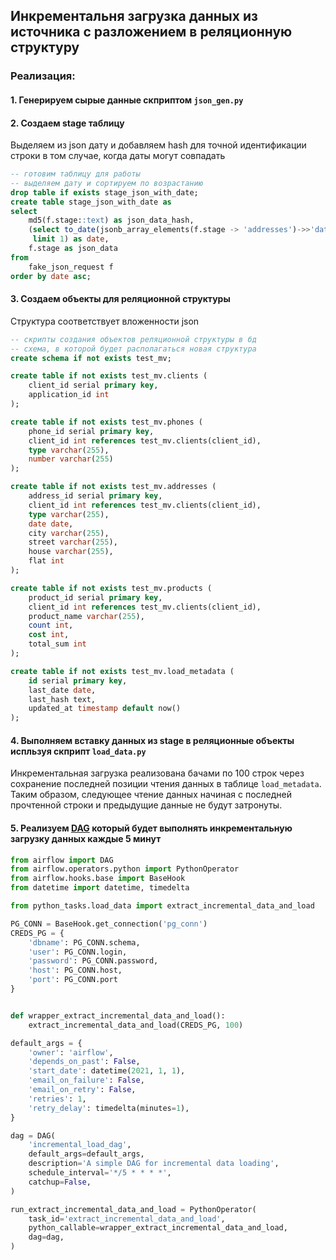 ## Инкрементальня загрузка данных из источника с разложением в реляционную структуру

### Реализация:

#### 1. Генерируем сырые данные скприптом `json_gen.py`
#### 2. Создаем stage таблицу 
Выделяем из json дату и добавляем hash для точной идентификации строки в том случае, когда даты могут совпадать
```sql
-- готовим таблицу для работы
-- выделяем дату и сортируем по возрастанию
drop table if exists stage_json_with_date;
create table stage_json_with_date as
select
    md5(f.stage::text) as json_data_hash,
    (select to_date(jsonb_array_elements(f.stage -> 'addresses')->>'date', 'DD-MM-YYYY')
     limit 1) as date,
    f.stage as json_data
from
    fake_json_request f
order by date asc;
```
#### 3. Создаем объекты для реляционной структуры
Структура соответствует вложенности json 
```sql
-- скрипты создания объектов реляционной структуры в бд
-- схема, в которой будет располагаться новая структура
create schema if not exists test_mv;

create table if not exists test_mv.clients (
    client_id serial primary key,
    application_id int
);

create table if not exists test_mv.phones (
    phone_id serial primary key,
    client_id int references test_mv.clients(client_id),
    type varchar(255),
    number varchar(255)
);

create table if not exists test_mv.addresses (
    address_id serial primary key,
    client_id int references test_mv.clients(client_id),
    type varchar(255),
    date date,
    city varchar(255),
    street varchar(255),
    house varchar(255),
    flat int
);

create table if not exists test_mv.products (
    product_id serial primary key,
    client_id int references test_mv.clients(client_id),
    product_name varchar(255),
    count int,
    cost int,
    total_sum int
);

create table if not exists test_mv.load_metadata (
    id serial primary key,
    last_date date,
    last_hash text,
    updated_at timestamp default now()
);
```
#### 4. Выполняем вставку данных из stage в реляционные объекты испльзуя скприпт `load_data.py`
Инкрементальная загрузка реализована бачами по 100 строк через сохранение последней позиции чтения данных в таблице `load_metadata`. 
Таким образом, следующее чтение данных начиная с последней прочтенной строки и предыдущие данные не будут затронуты.

#### 5. Реализуем [DAG](https://github.com/SolonnikovDV/mvTest/blob/master/dags/test_load_dag.py) который будет выполнять инкрементальную загрузку данных каждые 5 минут
```python
from airflow import DAG
from airflow.operators.python import PythonOperator
from airflow.hooks.base import BaseHook
from datetime import datetime, timedelta

from python_tasks.load_data import extract_incremental_data_and_load

PG_CONN = BaseHook.get_connection('pg_conn')
CREDS_PG = {
    'dbname': PG_CONN.schema,
    'user': PG_CONN.login,
    'password': PG_CONN.password,
    'host': PG_CONN.host,
    'port': PG_CONN.port
}


def wrapper_extract_incremental_data_and_load():
    extract_incremental_data_and_load(CREDS_PG, 100)

default_args = {
    'owner': 'airflow',
    'depends_on_past': False,
    'start_date': datetime(2021, 1, 1),
    'email_on_failure': False,
    'email_on_retry': False,
    'retries': 1,
    'retry_delay': timedelta(minutes=1),
}

dag = DAG(
    'incremental_load_dag',
    default_args=default_args,
    description='A simple DAG for incremental data loading',
    schedule_interval='*/5 * * * *',
    catchup=False,
)

run_extract_incremental_data_and_load = PythonOperator(
    task_id='extract_incremental_data_and_load',
    python_callable=wrapper_extract_incremental_data_and_load,
    dag=dag,
)
```
